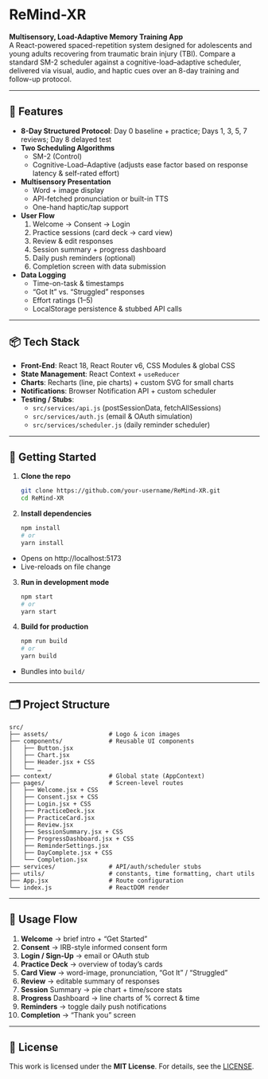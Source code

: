 # ReMind-XR

**Multisensory, Load-Adaptive Memory Training App**  
A React-powered spaced-repetition system designed for adolescents and young adults recovering from traumatic brain injury (TBI). Compare a standard SM-2 scheduler against a cognitive-load–adaptive scheduler, delivered via visual, audio, and haptic cues over an 8-day training and follow-up protocol.

---

## 🎯 Features

- **8-Day Structured Protocol**: Day 0 baseline + practice; Days 1, 3, 5, 7 reviews; Day 8 delayed test  
- **Two Scheduling Algorithms**  
  - SM-2 (Control)  
  - Cognitive-Load–Adaptive (adjusts ease factor based on response latency & self-rated effort)  
- **Multisensory Presentation**  
  - Word + image display  
  - API-fetched pronunciation or built-in TTS  
  - One-hand haptic/tap support  
- **User Flow**  
  1. Welcome → Consent → Login  
  2. Practice sessions (card deck → card view)  
  3. Review & edit responses  
  4. Session summary + progress dashboard  
  5. Daily push reminders (optional)  
  6. Completion screen with data submission  
- **Data Logging**  
  - Time-on-task & timestamps  
  - “Got It” vs. “Struggled” responses  
  - Effort ratings (1–5)  
  - LocalStorage persistence & stubbed API calls  

---

## 📦 Tech Stack

- **Front-End**: React 18, React Router v6, CSS Modules & global CSS  
- **State Management**: React Context + `useReducer`  
- **Charts**: Recharts (line, pie charts) + custom SVG for small charts  
- **Notifications**: Browser Notification API + custom scheduler  
- **Testing / Stubs**:  
  - `src/services/api.js` (postSessionData, fetchAllSessions)  
  - `src/services/auth.js` (email & OAuth simulation)  
  - `src/services/scheduler.js` (daily reminder scheduler)  

---

## 🚀 Getting Started

1. **Clone the repo**  
   ```bash
   git clone https://github.com/your-username/ReMind-XR.git
   cd ReMind-XR
2. **Install dependencies**  
   ```bash
   npm install
   # or
   yarn install
- Opens on http://localhost:5173
- Live-reloads on file change
3. **Run in development mode**  
   ```bash
   npm start
   # or
   yarn start
4. **Build for production**  
   ```bash
   npm run build
   # or
   yarn build
- Bundles into `build/`

---

## 🗂️ Project Structure
    src/
    ├── assets/                 # Logo & icon images
    ├── components/             # Reusable UI components
    │   ├── Button.jsx
    │   ├── Chart.jsx
    │   ├── Header.jsx + CSS
    │   └── …  
    ├── context/                # Global state (AppContext)
    ├── pages/                  # Screen-level routes
    │   ├── Welcome.jsx + CSS
    │   ├── Consent.jsx + CSS
    │   ├── Login.jsx + CSS
    │   ├── PracticeDeck.jsx
    │   ├── PracticeCard.jsx
    │   ├── Review.jsx
    │   ├── SessionSummary.jsx + CSS
    │   ├── ProgressDashboard.jsx + CSS
    │   ├── ReminderSettings.jsx
    │   ├── DayComplete.jsx + CSS
    │   └── Completion.jsx
    ├── services/               # API/auth/scheduler stubs
    ├── utils/                  # constants, time formatting, chart utils
    ├── App.jsx                 # Route configuration
    └── index.js                # ReactDOM render

---

## 📖 Usage Flow
1. **Welcome** → brief intro + “Get Started”
2. **Consent** → IRB-style informed consent form
3. **Login / Sign-Up** → email or OAuth stub
4. **Practice Deck** → overview of today’s cards
5. **Card View** → word-image, pronunciation, “Got It” / “Struggled”
6. **Review** → editable summary of responses
7. **Session** Summary → pie chart + time/score stats
8. **Progress** Dashboard → line charts of % correct & time
9. **Reminders** → toggle daily push notifications
10. **Completion** → “Thank you” screen

---

## 📄 License
This work is licensed under the **MIT License**. For details, see the [LICENSE](https://rem.mit-license.org/).
   
